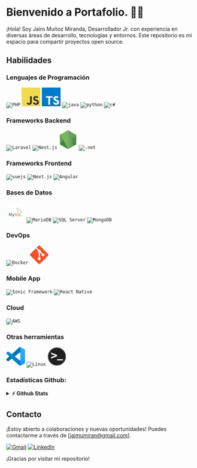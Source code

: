 # Bienvenido a Portafolio. 👋🏻

¡Hola! Soy Jairo Muñoz Miranda, Desarrollador Jr. con experiencia en diversas áreas de desarrollo, tecnologías y entornos. Este repositorio es mi espacio para compartir proyectos open source.

## Habilidades

### Lenguajes de Programación
<code><img height="50" src="https://avatars.githubusercontent.com/u/25158?s=200&v=4" alt="PHP"></code>
<code><img height="50" src="https://raw.githubusercontent.com/github/explore/80688e429a7d4ef2fca1e82350fe8e3517d3494d/topics/javascript/javascript.png" alt="javascript"></code>
<code><img height="50" src="https://raw.githubusercontent.com/github/explore/80688e429a7d4ef2fca1e82350fe8e3517d3494d/topics/typescript/typescript.png" alt="typescript"></code>
<code><img height="50" src="https://i.blogs.es/e7b69c/java_logo/450_1000.webp" alt="java"></code>
<code><img height="50" src="https://avatars.githubusercontent.com/u/1525981?s=200&v=4" alt="python"></code>
<code><img height="50" src="https://upload.wikimedia.org/wikipedia/commons/thumb/d/d2/C_Sharp_Logo_2023.svg/320px-C_Sharp_Logo_2023.svg.png" alt="c#"></code>

### Frameworks Backend

<code><img height="50" src="https://avatars.githubusercontent.com/u/958072?s=200&v=4" alt="Laravel"></code>
<code><img height="50" src="https://upload.wikimedia.org/wikipedia/commons/a/a8/NestJS.svg" alt="Nest.js"></code>
<code><img height="50" src="https://raw.githubusercontent.com/github/explore/80688e429a7d4ef2fca1e82350fe8e3517d3494d/topics/nodejs/nodejs.png" alt="nodejs"></code>
<code><img height="50" src="https://upload.wikimedia.org/wikipedia/commons/7/7d/Microsoft_.NET_logo.svg" alt=".net"></code>

### Frameworks Frontend

<code><img height="50" src="https://avatars.githubusercontent.com/u/6128107?s=200&v=4" alt="vuejs"></code>
<code><img alt="Next.js" height="50" src="https://avatars.githubusercontent.com/u/126103961?s=200&v=4" /></code>
<code><img alt="Angular" height="50" src="https://avatars.githubusercontent.com/u/139426?s=200&v=4" /></code>

### Bases de Datos

<code><img alt="MySQL" width="50" src="https://raw.githubusercontent.com/github/explore/80688e429a7d4ef2fca1e82350fe8e3517d3494d/topics/mysql/mysql.png" /></code>
<code><img height="50" src="https://avatars.githubusercontent.com/u/4739304?s=200&v=4" alt="MariaDB"></code>
<code><img height="50" src="https://cdn.worldvectorlogo.com/logos/microsoft-sql-server-1.svg" alt="SQL Server"></code>
<code><img height="50" src="https://encrypted-tbn0.gstatic.com/images?q=tbn%3AANd9GcSTTzPAw-55ssm1Im594xYZ9eRQu2JylrkYLg&usqp=CAU" alt="MongoDB"></code>

### DevOps
<code><img height="50" src="https://avatars.githubusercontent.com/u/7739233?s=200&v=4" alt="Docker"></code>
<code><img height="50" src="https://raw.githubusercontent.com/devicons/devicon/master/icons/git/git-original.svg" alt="git"></code>

### Mobile App

<code><img alt="Ionic Framework" height="50" src="https://ionicacademy.com/wp-content/uploads/2017/06/ionic-logo-portrait.png" /></code>
<code><img alt="React Native" height="50" src="https://cdn.worldvectorlogo.com/logos/react-native-1.svg" /></code>


### Cloud

<code><img alt="AWS" height="50" src="https://upload.wikimedia.org/wikipedia/commons/thumb/5/5c/AWS_Simple_Icons_AWS_Cloud.svg/2560px-AWS_Simple_Icons_AWS_Cloud.svg.png" /></code>


### Otras herramientas

<code><img height="50" src="https://raw.githubusercontent.com/github/explore/80688e429a7d4ef2fca1e82350fe8e3517d3494d/topics/visual-studio-code/visual-studio-code.png" /></code>
<code><img alt="Linux" width="50" src="https://www.vectorlogo.zone/logos/npmjs/npmjs-icon.svg" /></code>
<code><img height="50" src="https://raw.githubusercontent.com/github/explore/80688e429a7d4ef2fca1e82350fe8e3517d3494d/topics/terminal/terminal.png" alt="terminal"></code>

### Estadísticas Github:

<details>
<summary><b>⚡ Github Stats</b></summary>
<img height="180em" src="https://github-readme-stats.vercel.app/api?username=jairmmz&show_icons=true&hide_border=true&&count_private=true&include_all_commits=true&theme=radical" />
  <img height="180em" src="https://github-readme-stats.vercel.app/api/top-langs/?username=jairmmz&show_icons=true&hide_border=true&layout=compact&langs_count=8&theme=radical"/>
</details>

## Contacto

¡Estoy abierto a colaboraciones y nuevas oportunidades! Puedes contactarme a través de [jaimumiran@gmail.com].

[<img height="50" src="https://github.com/gauravghongde/social-icons/blob/master/PNG/Color/Gmail.png?raw=true" alt="Gmail">](mailto:jaimumira@gmail.com)
[<img height="50" src="https://github.com/gauravghongde/social-icons/blob/master/PNG/Color/LinkedIN.png?raw=true" alt="LinkedIn">](https://www.linkedin.com/in/jairmmz/)

¡Gracias por visitar mi repositorio!
